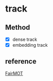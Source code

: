 # track

## Method
- [x] dense track
- [x] embedding track  

## reference
[FairMOT](https://github.com/ifzhang/FairMOT)